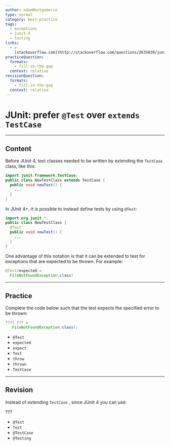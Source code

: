```yaml
---
author: adamMontgomerie
type: normal
category: best-practice
tags:
  - exceptions
  - junit-4
  - testing
links:
  - >-
    [stackoverflow.com](http://stackoverflow.com/questions/2635839/junit-confusion-use-extend-testcase-or-test){website}
practiceQuestion:
  formats:
    - fill-in-the-gap
  context: relative
revisionQuestion:
  formats:
    - fill-in-the-gap
  context: relative
---
```


# JUnit: prefer `@Test` over `extends TestCase`


---

## Content

Before JUnit 4, test classes needed to be written by extending the `TestCase` class, like this:

```java
import junit.framework.TestCase;
public class NewTestClass extends TestCase {
  public void newTest() {
    ...
  }
}
```

In JUnit 4+, it is possible to instead define tests by using `@Test`:

```java
import org.junit.*;
public class NewTestClass {
  @Test
  public void newTest() {
    ...
  }
}
```

One advantage of this notation is that it can be extended to test for exceptions that are expected to be thrown. For example:

```java
@Test(expected =
  FileNotFoundException.class)
```


---

## Practice

Complete the code below such that the test expects the specified error to be thrown:

```java
???( ??? =
   FileNotFoundException.class);
```

- `@Test`
- `expected`
- `expect`
- `Test`
- `throw`
- `thrown`
- `TestCase`


---

## Revision

Instead of extending `TestCase` , since JUnit 4 you can use:

???

- `@Test`
- `Test`
- `@TestCase`
- `@Testing`
